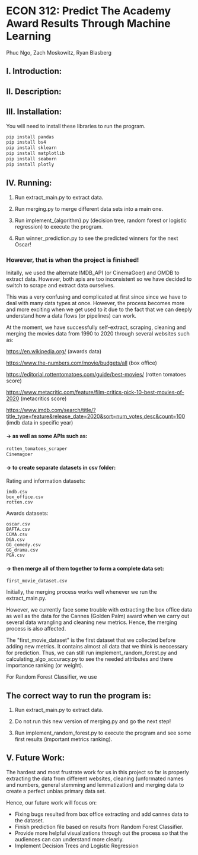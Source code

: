 # ECON 312: Predict The Academy Award Results Through Machine Learning

Phuc Ngo, Zach Moskowitz, Ryan Blasberg

## I. Introduction:

## II. Description:

## III. Installation:
You will need to install these libraries to run the program.

```bash
pip install pandas
pip install bs4
pip install sklearn
pip install matplotlib
pip install seaborn
pip install plotly
```

## IV. Running:

1. Run extract_main.py to extract data.

2. Run merging.py to merge different data sets into a main one.

3. Run implement_{algorithm}.py (decision tree, random forest or logistic regression) to execute the program.

4. Run winner_prediction.py to see the predicted winners for the next Oscar!


### However, that is when the project is finished!

Initally, we used the alternate IMDB_API (or CinemaGoer) and OMDB to extract data. However, both apis are too inconsistent so we have decided to switch to scrape and extract data ourselves. 

This was a very confusing and complicated at first since since we have to deal with many data types at once. However, the process becomes more and more exciting when we get used to it due to the fact that we can deeply understand how a data flows (or pipelines) can work.

At the moment, we have successfully self-extract, scraping, cleaning and merging the movies data from 1990 to 2020 through several websites such as:

https://en.wikipedia.org/ (awards data)

https://www.the-numbers.com/movie/budgets/all (box office)

https://editorial.rottentomatoes.com/guide/best-movies/ (rotten tomatoes score)

https://www.metacritic.com/feature/film-critics-pick-10-best-movies-of-2020 (metacritics score)

https://www.imdb.com/search/title/?title_type=feature&release_date=2020&sort=num_votes,desc&count=100 (imdb data in specific year)

#### -> as well as some APIs such as:
```python
rotten_tomatoes_scraper
Cinemagoer
```
#### -> to create separate datasets in csv folder:
Rating and information datasets:
```
imdb.csv
box_office.csv
rotten.csv

```

Awards datasets:

```
oscar.csv
BAFTA.csv
CCMA.csv
DGA.csv
GG_comedy.csv
GG_drama.csv
PGA.csv
```

#### -> then merge all of them together to form a complete data set: 
```
first_movie_dataset.csv
```
Initially, the merging process works well whenever we run the extract_main.py. 

However, we currently face some trouble with extracting the box office data as well as the data for the Cannes (Golden Palm) award when we carry out several data wrangling and cleaning new metrics. Hence, the merging process is also affected. 

The "first_movie_dataset" is the first dataset that we collected before adding new metrics. It contains almost all data that we think is neccessary for prediction. Thus, we can still run implement_random_forest.py and calculating_algo_accuracy.py to see the needed attributes and there importance ranking (or weight).

For Random Forest Classifier, we use 

## The correct way to run the program is:

1. Run extract_main.py to extract data.

2. Do not run this new version of merging.py and go the next step!

3. Run implement_random_forest.py to execute the program and see some first results (important metrics ranking).


## V. Future Work:
The hardest and most frustrate work for us in this project so far is properly extracting the data from different websites, cleaning (unformated names and numbers, general stemming and lemmatization) and merging data to create a perfect unbias primary data set.

Hence, our future work will focus on:

- Fixing bugs resulted from box office extracting and add cannes data to the dataset.
- Finish prediction file based on results from Random Forest Classifier.
- Provide more helpful visualizations through out the process so that the audiences can can understand more clearly.
- Implement Decision Trees and Logistic Regression




